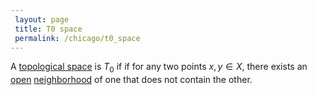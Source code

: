 ```yaml
---
 layout: page
 title: T0 space
 permalink: /chicago/t0_space
---
```

A [topological space](https://mathgloss.github.io/MathGloss/chicago/topological_space) is $T_0$ if if for any two points $x,y \in X$, there exists an [open](https://mathgloss.github.io/MathGloss/chicago/open) [neighborhood](https://mathgloss.github.io/MathGloss/chicago/neighborhood) of one that does not contain the other.